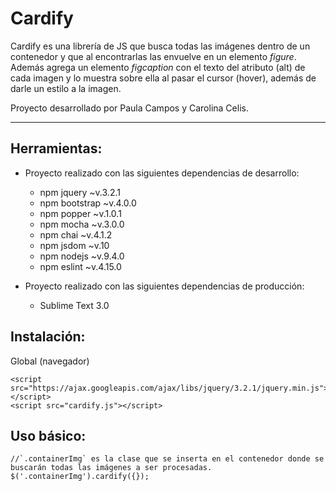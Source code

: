 # Cardify

Cardify es una librería de JS que busca todas las imágenes dentro de un contenedor y que al encontrarlas las envuelve en un elemento *figure*. Además agrega un elemento *figcaption* con el texto del atributo (alt) de cada imagen y lo muestra sobre ella al pasar el cursor (hover), además de darle un estilo a la imagen.

Proyecto desarrollado por Paula Campos y Carolina Celis.

***


## Herramientas:

- Proyecto realizado con las siguientes dependencias de desarrollo:
  - npm jquery ~v.3.2.1
  - npm bootstrap ~v.4.0.0
  - npm popper ~v.1.0.1
  - npm mocha ~v.3.0.0
  - npm chai ~v.4.1.2
  - npm jsdom ~v.10
  - npm nodejs ~v.9.4.0
  - npm eslint ~v.4.15.0

- Proyecto realizado con las siguientes dependencias de producción:
  - Sublime Text 3.0

## Instalación:

Global (navegador)
```
<script src="https://ajax.googleapis.com/ajax/libs/jquery/3.2.1/jquery.min.js"></script>
<script src="cardify.js"></script>
```

## Uso básico:
```
//`.containerImg` es la clase que se inserta en el contenedor donde se buscarán todas las imágenes a ser procesadas.
$('.containerImg').cardify({});
```
